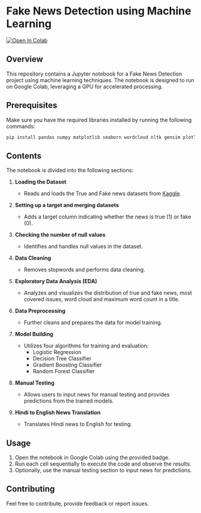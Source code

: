 # Fake News Detection using Machine Learning

[![Open In Colab](https://colab.research.google.com/assets/colab-badge.svg)](https://colab.research.google.com/github/AtharvaKulkarniIT/Fake-News-Detection-using-Machine-Learning/blob/main/Fake_News_Detection.ipynb)

## Overview

This repository contains a Jupyter notebook for a Fake News Detection project using machine learning techniques. The notebook is designed to run on Google Colab, leveraging a GPU for accelerated processing.

## Prerequisites

Make sure you have the required libraries installed by running the following commands:

```bash
pip install pandas numpy matplotlib seaborn wordcloud nltk gensim plotly scikit-learn
```

## Contents

The notebook is divided into the following sections:

1. **Loading the Dataset**
   - Reads and loads the True and Fake news datasets from [Kaggle](https://www.kaggle.com/code/therealsampat/fake-news-detection).

2. **Setting up a target and merging datasets**
   - Adds a target column indicating whether the news is true (1) or fake (0).

3. **Checking the number of null values**
   - Identifies and handles null values in the dataset.

4. **Data Cleaning**
   - Removes stopwords and performs data cleaning.

5. **Exploratory Data Analysis (EDA)**
   - Analyzes and visualizes the distribution of true and fake news, most covered issues, word cloud and maximum word count in a title.

6. **Data Preprocessing**
   - Further cleans and prepares the data for model training.

7. **Model Building**
   - Utilizes four algorithms for training and evaluation:
      - Logistic Regression
      - Decision Tree Classifier
      - Gradient Boosting Classifier
      - Random Forest Classifier

8. **Manual Testing**
   - Allows users to input news for manual testing and provides predictions from the trained models.

9. **Hindi to English News Translation**
   - Translates Hindi news to English for testing.

## Usage

1. Open the notebook in Google Colab using the provided badge.
2. Run each cell sequentially to execute the code and observe the results.
3. Optionally, use the manual testing section to input news for predictions.

## Contributing

Feel free to contribute, provide feedback or report issues.
